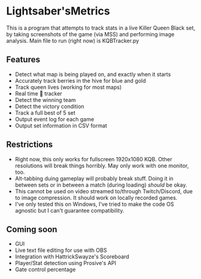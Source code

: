 # Lightsaber'sMetrics
This is a program that attempts to track stats in a live Killer Queen Black set, by taking screenshots of the game (via MSS) and performing image analysis.
Main file to run (right now) is KQBTracker.py


## Features
  * Detect what map is being played on, and exactly when it starts
  * Accurately track berries in the hive for blue and gold
  * Track queen lives (working for most maps)
  * Real time 🐌 tracker
  * Detect the winning team
  * Detect the victory condition
  * Track a full best of 5 set
  * Output event log for each game
  * Output set information in CSV format
  
 ## Restrictions
  * Right now, this only works for fullscreen 1920x1080 KQB.  Other resolutions will break things horribly.  May only work with one monitor, too.
  * Alt-tabbing duing gameplay will probably break stuff.  Doing it in between sets or in between a match (during loading) *should* be okay.
  * This cannot be used on video streamed to/through Twitch/Discord, due to image compression.  It should work on locally recorded games.
  * I've only tested this on Windows, I've tried to make the code OS agnostic but I can't guarantee compatibility.
  
## Coming soon
  * GUI
  * Live text file editing for use with OBS
  * Integration with HattrickSwayze's Scoreboard
  * Player/Stat detection using Prosive's API
  * Gate control percentage

